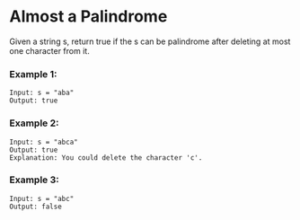 # Almost a Palindrome

Given a string s, return true if the s can be palindrome after deleting at most one character from it.

### Example 1:

```
Input: s = "aba"
Output: true
```

### Example 2:

```
Input: s = "abca"
Output: true
Explanation: You could delete the character 'c'.
```

### Example 3:

```
Input: s = "abc"
Output: false
```

